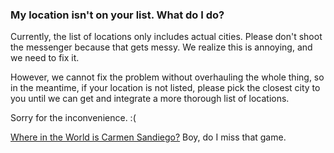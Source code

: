 ### My location isn't on your list. What do I do?

Currently, the list of locations only includes actual cities. Please don't shoot the messenger because that gets messy. We realize this is annoying, and we need to fix it. 

However, we cannot fix the problem without overhauling the whole thing, so in the meantime, if your location is not listed, please pick the closest city to you until we can get and integrate a more thorough list of locations. 

Sorry for the inconvenience. :(

[Where in the World is Carmen Sandiego?](http://en.wikipedia.org/wiki/Carmen_Sandiego) Boy, do I miss that game.
